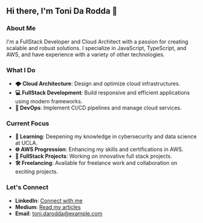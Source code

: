 
## Hi there, I'm Toni Da Rodda 👋

### About Me

I'm a FullStack Developer and Cloud Architect with a passion for creating scalable and robust solutions. I specialize in JavaScript, TypeScript, and AWS, and have experience with a variety of other technologies.

### What I Do

- **🌩️ Cloud Architecture**: Design and optimize cloud infrastructures.
- **💻 FullStack Development**: Build responsive and efficient applications using modern frameworks.
- **🔧 DevOps**: Implement CI/CD pipelines and manage cloud services.

### Current Focus

- **📘 Learning**: Deepening my knowledge in cybersecurity and data science at UCLA.
- **🌐 AWS Progression**: Enhancing my skills and certifications in AWS.
- **🚀 FullStack Projects**: Working on innovative full stack projects.
- **🛠️ Freelancing**: Available for freelance work and collaboration on exciting projects.

### Let's Connect

- **LinkedIn**: [Connect with me](https://www.linkedin.com/in/toni-da-rodda-414233204/)
- **Medium**: [Read my articles](https://medium.com/@toni.da.rodda.pro)
- **Email**: [toni.darodda@example.com](mailto:toni.da.rodda.pro@gmail.com)
